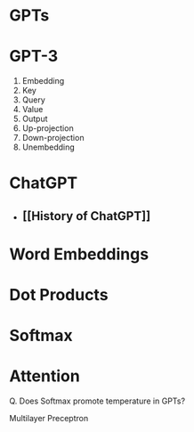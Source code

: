 
# GPTs


# GPT-3

1. Embedding
2. Key
3. Query
4. Value 
5. Output
6. Up-projection
7. Down-projection
8. Unembedding 



# ChatGPT 
- ## [[History of ChatGPT]]
 


# Word Embeddings
# Dot Products
# Softmax

# Attention



Q. Does Softmax promote temperature in GPTs? 



Multilayer Preceptron